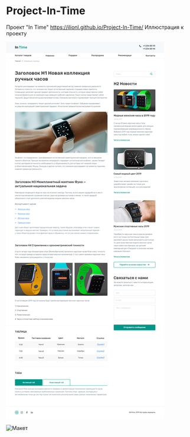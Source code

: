 # Project-In-Time
Проект "In Time" https://ilionl.github.io/Project-In-Time/
Иллюстрация к проекту

![Image alt](https://github.com/iLionL/Project-In-Time/raw/master/images/InTime_NEW.jpg)

![Макет](https://github.com/iLionL/Project-In-Time/raw/master/images/InTime_NEW.psd)
